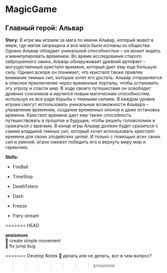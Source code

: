 # MagicGame

## Главный герой: Альвар

**Story:**
В игре мы играем за мага по имени Альвар, который живет в мире, где магия запрещена и все маги были изгнаны из общества. Однако Альвар обладает уникальной способностью – он может видеть и манипулировать временем.
Во время исследования старого заброшенного замка, Альвар обнаруживает древний артефакт – могущественный кристалл времени, который дает ему еще большую силу. Однако вскоре он понимает, что кристалл также привлек внимание темных сил, которые хотят его достать. Альвар отправляется в опасное приключение через временные порталы, чтобы остановить эту угрозу и спасти мир. В ходе своего путешествия он освободит древних союзников и научится новым магическим способностям, используя их все ради борьбы с темными силами. В каждом уровне игроки смогут использовать уникальные возможности Альвара – управление временем, создание временных клонов и даже остановка времени. Кристалл времени дает ему также способность путешествовать в прошлое и будущее, чтобы решить головоломки и сражаться с врагами. В конце игры Альвар должен будет сразиться с самим владыкой темных сил, который хочет использовать кристалл времени для своих злодейских целей. И только с помощью всех своих сил и умений, игрок сможет победить его и вернуть миру мир и гармонию.

**Skills:**
* FireBall
* TimeStop

* DeathTotem
* Dash
* Freeze
* Fiery stream

<<<<<<< HEAD

**anxismore**    
:black_square_button: create simple movement    
:black_square_button: fix jump bug    


=======
Develop Notes
:black_square_button: делать или не делать, вот в чем вопрос?    
>>>>>>> anxismore
